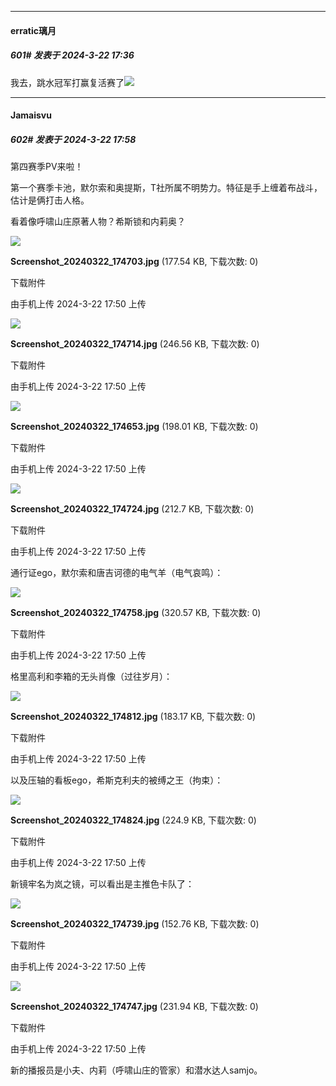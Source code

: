﻿
*****

####  erratic璃月  
##### 601#       发表于 2024-3-22 17:36

我去，跳水冠军打赢复活赛了<img src="https://static.saraba1st.com/image/smiley/face2017/067.png" referrerpolicy="no-referrer">


*****

####  Jamaisvu  
##### 602#       发表于 2024-3-22 17:58

第四赛季PV来啦！

第一个赛季卡池，默尔索和奥提斯，T社所属不明势力。特征是手上缠着布战斗，估计是俩打击人格。

看着像呼啸山庄原著人物？希斯锁和内莉奥？

<img src="https://img.saraba1st.com/forum/202403/22/175030zdh34tttn44thhxn.jpg" referrerpolicy="no-referrer">

<strong>Screenshot_20240322_174703.jpg</strong> (177.54 KB, 下载次数: 0)

下载附件

由手机上传
2024-3-22 17:50 上传

<img src="https://img.saraba1st.com/forum/202403/22/175030b6hivu6jhffdbcii.jpg" referrerpolicy="no-referrer">

<strong>Screenshot_20240322_174714.jpg</strong> (246.56 KB, 下载次数: 0)

下载附件

由手机上传
2024-3-22 17:50 上传

<img src="https://img.saraba1st.com/forum/202403/22/175030k32ncs79y9797p51.jpg" referrerpolicy="no-referrer">

<strong>Screenshot_20240322_174653.jpg</strong> (198.01 KB, 下载次数: 0)

下载附件

由手机上传
2024-3-22 17:50 上传

<img src="https://img.saraba1st.com/forum/202403/22/175031vuqocpwjqqzwqkv3.jpg" referrerpolicy="no-referrer">

<strong>Screenshot_20240322_174724.jpg</strong> (212.7 KB, 下载次数: 0)

下载附件

由手机上传
2024-3-22 17:50 上传

通行证ego，默尔索和唐吉诃德的电气羊（电气哀鸣）：

<img src="https://img.saraba1st.com/forum/202403/22/175032b4vlwrwolsvj1bgd.jpg" referrerpolicy="no-referrer">

<strong>Screenshot_20240322_174758.jpg</strong> (320.57 KB, 下载次数: 0)

下载附件

由手机上传
2024-3-22 17:50 上传

格里高利和李箱的无头肖像（过往岁月）：

<img src="https://img.saraba1st.com/forum/202403/22/175032h0ldwv1arnavw1mf.jpg" referrerpolicy="no-referrer">

<strong>Screenshot_20240322_174812.jpg</strong> (183.17 KB, 下载次数: 0)

下载附件

由手机上传
2024-3-22 17:50 上传

以及压轴的看板ego，希斯克利夫的被缚之王（拘束）：

<img src="https://img.saraba1st.com/forum/202403/22/175033crmoikk6kougu3c8.jpg" referrerpolicy="no-referrer">

<strong>Screenshot_20240322_174824.jpg</strong> (224.9 KB, 下载次数: 0)

下载附件

由手机上传
2024-3-22 17:50 上传

新镜牢名为岚之镜，可以看出是主推色卡队了：

<img src="https://img.saraba1st.com/forum/202403/22/175031q81yk55jl90014sy.jpg" referrerpolicy="no-referrer">

<strong>Screenshot_20240322_174739.jpg</strong> (152.76 KB, 下载次数: 0)

下载附件

由手机上传
2024-3-22 17:50 上传

<img src="https://img.saraba1st.com/forum/202403/22/175032wqatavd7mv88a857.jpg" referrerpolicy="no-referrer">

<strong>Screenshot_20240322_174747.jpg</strong> (231.94 KB, 下载次数: 0)

下载附件

由手机上传
2024-3-22 17:50 上传

新的播报员是小夫、内莉（呼啸山庄的管家）和潜水达人samjo。

